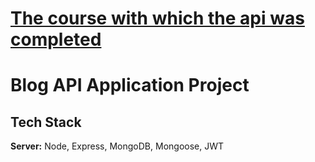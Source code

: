 # [The course with which the api was completed](https://www.udemy.com/course/nodejs-api-complete-guide-by-building-blog-application-api/?couponCode=BLACK-FRIDAY-LUNCH)

# **Blog API Application Project**

## Tech Stack

**Server:** Node, Express, MongoDB, Mongoose, JWT

